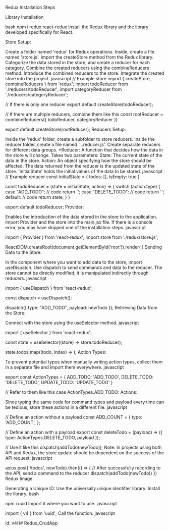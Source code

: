 Redux Installation Steps

Library Installation

bash
npm i redux react-redux
Install the Redux library and the library developed specifically for React.

Store Setup:

Create a folder named 'redux' for Redux operations.
Inside, create a file named 'store.js'.
Import the createStore method from the Redux library.
Categorize the data stored in the store, and create a reducer for each category.
Combine the created reducers using the combineReducers method.
Introduce the combined reducers to the store.
Integrate the created store into the project.
javascript
// Example store
import { createStore, combineReducers } from 'redux';
import todoReducer from './reducers/todoReducer';
import categoryReducer from './reducers/categoryReducer';

// If there is only one reducer
export default createStore(todoReducer);

// If there are multiple reducers, combine them like this
const rootReducer = combineReducers({
    todoReducer,
    categoryReducer
})

export default createStore(rootReducer);
Reducers Setup:

Inside the 'redux' folder, create a subfolder to store reducers.
Inside the reducer folder, create a file named '...reducer.js'.
Create separate reducers for different data groups.
*Reducer: A function that decides how the data in the store will change.
Takes two parameters:
State: The current state of the data in the store.
Action: An object specifying how the store should be affected.
The data returned from the reducer is the updated state of the store.
'initialState' holds the initial values of the data to be stored.
javascript
// Example reducer
const initialState = {
    todos: [],
    isEmpty: true
}

const todoReducer = (state = initialState, action) => {
    switch (action.type) {
        case "ADD_TODO":
            // code
            return '';
        case "DELETE_TODO":
            // code
            return '';
        default:
            // code
            return state;
    }
}

export default todoReducer;
Provider:

Enables the introduction of the data stored in the store to the application.
Import Provider and the store into the main.jsx file.
If there is a console error, you may have skipped one of the installation steps.
javascript

import { Provider } from 'react-redux';
import store from './redux/store.js';

ReactDOM.createRoot(document.getElementById('root')).render(
    <Provider store={store}>
        <App />
    </Provider>
)
Sending Data to the Store:

In the component where you want to add data to the store, import useDispatch.
Use dispatch to send commands and data to the reducer.
The store cannot be directly modified; it is manipulated indirectly through reducers.
javascript

import { useDispatch } from 'react-redux';

const dispatch = useDispatch();

dispatch({
    type: "ADD_TODO",
    payload: newTodo
});
Retrieving Data from the Store:

Connect with the store using the useSelector method.
javascript

import { useSelector } from 'react-redux';

const state = useSelector((store) => store.todoReducer);

state.todos.map((todo, index) => <TodoCard key={index} todo={todo} />);
Action Types:

To prevent potential typos when manually writing action types, collect them in a separate file and import them everywhere.
javascript

export const ActionTypes = {
    ADD_TODO: 'ADD_TODO',
    DELETE_TODO: 'DELETE_TODO',
    UPDATE_TODO: 'UPDATE_TODO'
}

// Refer to them like this
case ActionTypes.ADD_TODO:
Actions:

Since typing the same code for command types and payload every time can be tedious, store these actions in a different file.
javascript

// Define an action without a payload
const ADD_COUNT = {
    type: 'ADD_COUNT',
};

// Define an action with a payload
export const deleteTodo = (payload) => ({
    type: ActionTypes.DELETE_TODO,
    payload
});

// Use it like this
dispatch(addTodo(newTodo));
Note:
In projects using both API and Redux, the store update should be dependent on the success of the API request.
javascript

axios.post('/todos', newTodo).then(() => {
    // After successfully recording to the API, send a command to the reducer
    dispatch(addTodo(newTodo))
})
Redux Image

Generating a Unique ID:
Use the universally unique identifier library.
Install the library.
bash

npm i uuid
Import it where you want to use.
javascript

import { v4 } from 'uuid';
Call the function.
javascript

id: v4()# Redux_CrudApp
